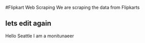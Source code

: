 #Flipkart Web Scraping
We are scraping the data from Flipkarts

## lets edit again

Hello Seattle I am a monitunaeer
